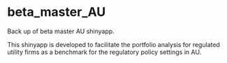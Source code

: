 # beta_master_AU

Back up of beta master AU shinyapp. 

This shinyapp is developed to facilitate the portfolio analysis for regulated utility firms as a benchmark for the regulatory policy settings in AU. 
